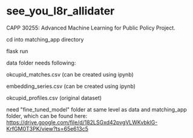 # see_you_l8r_allidater
CAPP 30255: Advanced Machine Learning for Public Policy Project. 

cd into matching_app directory 

flask run

data folder needs following:

okcupid_matches.csv (can be created using ipynb)

embedding_series.csv (can be created using ipynb)

okcupid_profiles.csv (original dataset)

need "fine_tuned_model" folder at same level as data and matching_app folder, which can be found here: https://drive.google.com/file/d/182LSGxd42pvgVLWKvbklG-KrfGM0T3PK/view?ts=65e613c5
